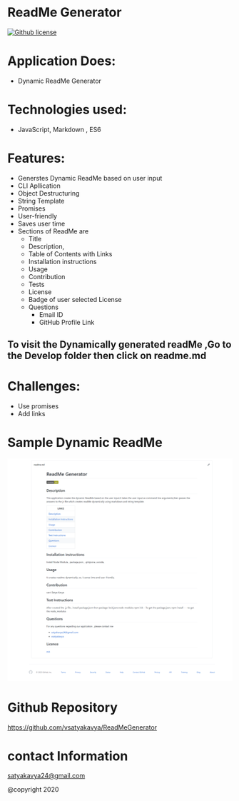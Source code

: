 # ReadMe Generator 
[![Github license](https://img.shields.io/badge/License-MIT-yellowgreen)](https://choosealicense.com/licenses/MIT/)
  
 

# Application Does:
* Dynamic ReadMe Generator

# Technologies used:
*  JavaScript, Markdown , ES6

# Features:

* Generstes Dynamic ReadMe based on user input
* CLI Apllication
* Object Destructuring
* String Template
* Promises
* User-friendly  
* Saves user time 
* Sections of ReadMe are 
  * Title
  * Description, 
  * Table of Contents with Links
  * Installation instructions
  * Usage
  * Contribution
  * Tests
  * License
  * Badge of user selected License
  * Questions
    * Email ID
    * GitHub Profile Link
  


## To visit the Dynamically generated readMe ,Go to the Develop folder then click on  readme.md
  


# Challenges:
* Use promises
* Add links


# Sample Dynamic ReadMe
![picture](Assets/ReadMe.png)

# Github Repository
https://github.com/vsatyakavya/ReadMeGenerator

# contact Information
satyakavya24@gmail.com

@copyright 2020

